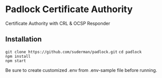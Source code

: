 # Padlock Certificate Authority

Certificate Authority with CRL & OCSP Responder  

## Installation

`git clone https://github.com/suderman/padlock.git` 
`cd padlock`  
`npm install`  
`npm start`  

Be sure to create customized .env from .env-sample file before running.  
